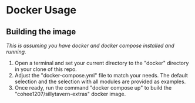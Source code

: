 # Docker Usage

## Building the image

*This is assuming you have docker and docker compose installed and running.*

1. Open a terminal and set your current directory to the "docker" directory in your clone of this repo.
2. Adjust the "docker-compose.yml" file to match your needs. The default selection and the selection with all modules are provided as examples.
3. Once ready, run the command "docker compose up" to build the "cohee1207/sillytavern-extras" docker image.

